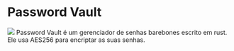 # Password Vault
<img src="https://i.imgur.com/RPPvatc.png">
Password Vault é um gerenciador de senhas barebones escrito em rust.<br>
Ele usa AES256 para encriptar as suas senhas.